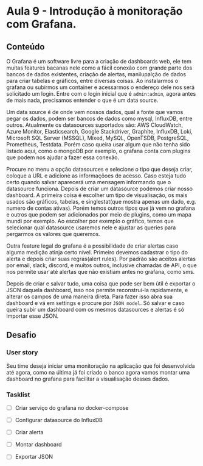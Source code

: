 # Aula 9 - Introdução à monitoração com Grafana.

## Conteúdo

O Grafana é um software livre para a criação de dashboards web, ele tem muitas features bacanas nele como a fácil conexão com grande parte dos bancos de dados existentes, criação de alertas, manilupalção de dados para criar tabelas e gráficos, entre diversas coisas.
Ao instalarmos o grafana ou subirmos um container e acessarmos o endereço dele nos será solicitado um login. Entre com o login inicial que é `admin:admin`, agora antes de mais nada, precisamos entender o que é um data source.

Um data source é de onde vem nossos dados, qual a fonte que vamos pegar os dados, podem ser bancos de dados como mysql, InfluxDB, entre outros. Atualmente os datasources suportados são: AWS CloudWatch, Azure Monitor, Elasticsearch, Google Stackdriver, Graphite, InfluxDB, Loki, Microsoft SQL Server (MSSQL), Mixed, MySQL, OpenTSDB, PostgreSQL, Prometheus, Testdata.
Porém caso queira usar algum que não tenha sido listado aqui, como o mongoDB por exemplo, o grafana conta com plugins que podem nos ajudar a fazer essa conexão.

Procure no menu a opção datasources e selecione o tipo que deseja criar, coloque a URL e adicione as informaçõoes de acesso. Caso esteja tudo certo quando salvar aparecerá uma mensagem informando que o datasource funciona.
Depois de criar um datasource podemos criar nosso dashboard. A primeira coisa é escolher um tipo de visualisação, os mais usados são gráficos, tabelas, e singlestat(que mostra apenas um dado, e.g. numero de contas ativas). Porém temos outros tipos que já vem no grafana e outros que podem ser adicionados por meio de plugins, como um mapa mundi por exemplo.
Ao escolher por exemplo o gráfico, temos que selecionar qual datasource usaremos nele e ajustar as queries para pergarmos os valores que queremos.

Outra feature legal do grafana é a possibilidade de criar alertas caso alguma medição atinja certo nível. Primeiro devemos cadastrar o tipo do alerta e depois criar suas regras(alert rules). Por padrão são aceitos alertas por email, slack, discord, e muitos outros, inclusive chamadas de API, o que nos permite usar até alertas que não existiam antes no grafana, como sms.

Depois de criar e salvar tudo, uma coisa que pode ser bem útil é exportar o JSON daquela dashboard, isso nos permite reconstrui-la rapidamente, e alterar os campos de uma maneira direta. Para fazer isso abra sua dashboard e vá em settings e procure por `JSON model`. Só salvar e caso queira subir um dashboard com os mesmos datasources e alertas é só importar esse JSON.


## Desafio

### User story

Seu time deseja iniciar uma monitoração na aplicação que foi desenvolvida até agora, como na última já foi criado o banco agora vamos montar uma dashboard no grafana para facilitar a visualisação desses dados.

### Tasklist

* [ ] Criar serviço do grafana no docker-compose

* [ ] Configurar datasource do InfluxDB

* [ ] Criar alerta

* [ ] Montar dashboard

* [ ] Exportar JSON
